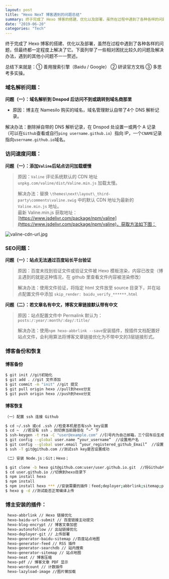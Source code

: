 ```yaml
---
layout: post
title: "Hexo NexT 博客遇到的问题总结"
summary: 终于完成了 Hexo 博客的搭建、优化以及部署，虽然在过程中遇到了各种各样的问题，但最终都一定程度上解决了它。下面列举了一些相对困扰比较久的问题及解决办法，遇到的其他小问题不一一赘述。
date: "2019-06-20"
categories: "Tech"
---
```


终于完成了 Hexo 博客的搭建、优化以及部署，虽然在过程中遇到了各种各样的问题，但最终都一定程度上解决了它。下面列举了一些相对困扰比较久的问题及解决办法，遇到的其他小问题不一一赘述。

总结下来就是：① 善用搜索引擎（Baidu / Google） ② 研读官方文档 ③ 多思考多实操。

### 域名解析问题：

**问题（一）：域名解析到 Dnspod 后访问不到或跳转到域名商那里**

- 原因：博主在 Namesilo 购买的域名，域名管理默认自带了4个 DNS 解析记录。

解决办法：删除掉自带的 DNS 解析记录，在 Dnspod 处设置一或两个 A 记录（可以在`Github`查看或自行`ping username.github.io`）指向 IP，一个`CNAME`记录指向`username.github.io`域名。

### 访问速度问题：

**问题（一）：添加`Valine`后站点访问加载缓慢**

> 原因：`Valine` 评论系统默认的 CDN 地址 `unpkg.com/valine/dist/Valine.min.js` 加载太慢。
> 
> 解决办法：替换 `\themes\next\layout\_third-party\comments\valine.swig` 中的默认 CDN 地址为最新的 `Valine.min.js` 地址。  
> 最新 Valine.min.js 获取地址：[https://www.jsdelivr.com/package/npm/valine](https://www.jsdelivr.com/package/npm/valine)，获取方法如下图：

![](https://chilohdata.s3.bitiful.net/blog/valine-cdn-url.jpg "valine-cdn-url.jpg")

### SEO问题：

**问题（一）：站点无法通过百度站长平台验证**

> 原因：百度未找到验证文件或验证文件被 Hexo 模板渲染，内容已改变（博主遇到的就是这种情况，在 github 里查看文件内容被渲染修改）
> 
> 解决办法：使用文件验证，将指定 html 文件放至 source 目录下，并在站点配置文件中添加 `skip_render: baidu_verify_******.html`

**问题（二）：若文章名有中文，博客文章链接默认带有中文**

> 原因：站点配置文件中 Permalink 默认为：`posts:/:year/:month/:day/:title/`
> 
> 解决办法：使用`npm hexo-abbrlink --save`安装插件，按插件文档配置好站点文件，会利用算法将博客文章链接优化为不带中文的3层链接形式。

### 博客备份和恢复

#### 博客备份

```bash
$ git init //git初始化
$ git add . //git 文件添加
$ git commit -m "init" //git 提交
$ git pull origin hexo //pull到hexo分支
$ git push origin hexo //push到hexo分支
```

#### 博客恢复

```bash
（一）配置 ssh 连接 Github

$ cd ~/.ssh 或cd .ssh //检查本机是否有ssh key设置
$ cd ~  //若没有 ssh ，则切换当前路径在 ”~” 下
$ ssh-keygen -t rsa -C "user@example.com" //引号内为自己邮箱，三个回车后生成ssh key;添加id_rsa.pub内容到Github;
$ git config --global user.name “your_username”  //设置用户名
$ git config --global user.email “your_registered_github_Email”  //设置邮箱地址(建议用注册giuhub的邮箱)
$ ssh -T git@github.com //测试ssh key是否设置成功

（二）安装 Node.js；Git；Hexo；

$ git clone -b hexo git@github.com:user/user.github.io.git  //将Github中hexo分支clone到本地
$ cd user.github.io //切换到hexo目录下
$ npm install hexo
$ npm install 
$ npm install hexo *** //安装需要的插件：feed;deployer;abbrlink;sitemap;pdf;nofollow;baidu-url-submit等
$ hexo g -d //测试能否正常编译上传
```

### 博主安装的插件：

```bash
 hexo-abbrlink // Hexo 链接优化
 hexo-baidu-url-submit // 百度链接主动提交
 hexo-blog-encrypt // 博客文章加密
 hexo-autonofollow // 出站链接优化
 hexo-deployer-git // 上传部署
 hexo-generator-baidu-sitemap //百度站点地图
 hexo-generator-feed // RSS 插件
 hexo-generator-searchdb // 站内搜索
 hexo-generator-sitemap // 站点地图
 hexo-neat // 博客压缩
 hexo-pdf // 博客文章 PDF 显示
 hexo-wordcount // 计数插件
 hexo-lazyload-image //图片懒加载
```
